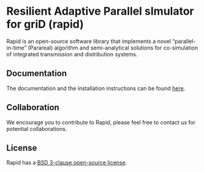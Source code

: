 Resilient Adaptive Parallel sImulator for griD (rapid)
======================================================

Rapid is an open-source software library that implements a novel “parallel-in-time” (Parareal) algorithm and semi-analytical solutions for co-simulation of integrated
transmission and distribution systems.

Documentation
-------------

The documentation and the installation instructions can be found
[here](https://rapidsim.readthedocs.io/en/latest/).

Collaboration
-------------

We encourage you to contribute to Rapid, please feel free to contact us for potential collaborations. 

License
-------

Rapid has a [BSD 3-clause open-source license](LICENSE).
